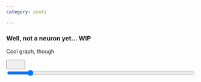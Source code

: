 ```yaml
---
category: posts

---
```


### Well, not a neuron yet... WIP


Cool graph, though


<html>
  <base href="/assets/js_apps/A-Neuron-Model/"/>
  <head></head>
  <body>
    <div id="stage" padding="0 px"></div>
    <div id="controls">
      <button type="button" id="play" 
        style="height:25px;
               width:50px;
               top:10px;
               left:100px;">
      </button>
      <input type="range" min="1" max="100" value="12" id="I"
        style="height=20px;
               width:500px;"/>
    </div>
    <script src="https://cdnjs.cloudflare.com/ajax/libs/mathjs/3.3.0/math.min.js"></script>
    <script src="/assets/js_libs/lodash.js"></script>
    <script src="/assets/js_libs/two.js"></script>
    <script src="app.js"></script>
  </body>
</html>
